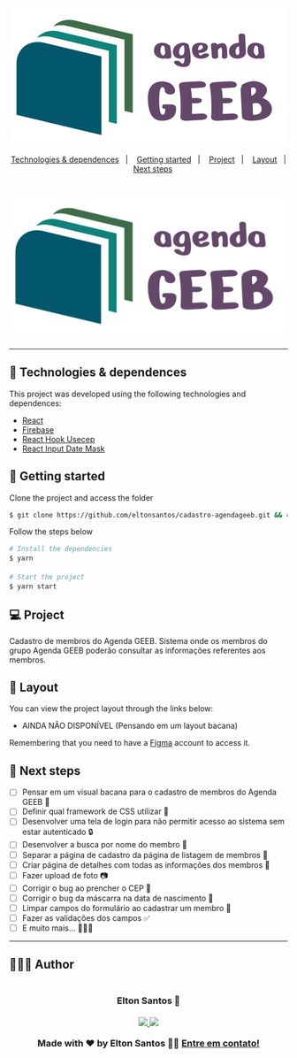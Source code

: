 <p align="center">
  <img alt="Agenda GEEB" src=".github/logo.png" width="500px">
</p>

<p align="center">
  <a href="#-technologies">Technologies & dependences</a>&nbsp;&nbsp;&nbsp;|&nbsp;&nbsp;&nbsp;
  <a href="#-getting-started">Getting started</a>&nbsp;&nbsp;&nbsp;|&nbsp;&nbsp;&nbsp;
  <a href="#-project">Project</a>&nbsp;&nbsp;&nbsp;|&nbsp;&nbsp;&nbsp;
  <a href="#-layout">Layout</a>&nbsp;&nbsp;&nbsp;|&nbsp;&nbsp;&nbsp;
  <a href="#-next-steps">Next steps</a>

<br>

<h1 align="center">
    <a href="https://agendageeb.vercel.app" target="_blank">
      <img alt="Agenda GEEB" title="Agenda GEEB" src=".github/logo_branco.png" />
    </a>
</h1>

---

## 🧪 Technologies & dependences

This project was developed using the following technologies and dependences:

- [React](https://reactjs.org)
- [Firebase](https://firebase.google.com/)
- [React Hook Usecep](https://github.com/tawsbob/react-hook-useCep/)
- [React Input Date Mask](https://github.com/elter1109/react-input-date-mask/)

## 🚀 Getting started

Clone the project and access the folder

```bash
$ git clone https://github.com/eltonsantos/cadastro-agendageeb.git && cd cadastro-agendageeb
```

Follow the steps below
```bash
# Install the dependencies
$ yarn

# Start the project
$ yarn start
```

## 💻 Project

Cadastro de membros do Agenda GEEB. Sistema onde os membros do grupo Agenda GEEB poderão consultar as informações referentes aos membros.

## 🔖 Layout

You can view the project layout through the links below:

- AINDA NÃO DISPONÍVEL (Pensando em um layout bacana)

Remembering that you need to have a [Figma](http://figma.com/) account to access it.

## 🐾 Next steps

- [ ] Pensar em um visual bacana para o cadastro de membros do Agenda GEEB 💭
- [ ] Definir qual framework de CSS utilizar 💅
- [ ] Desenvolver uma tela de login para não permitir acesso ao sistema sem estar autenticado 🔒
- [ ] Desenvolver a busca por nome do membro 🔎
- [ ] Separar a página de cadastro da página de listagem de membros 📌
- [ ] Criar página de detalhes com todas as informações dos membros 💾
- [ ] Fazer upload de foto 📷
- [ ] Corrigir o bug ao prencher o CEP 🐛
- [ ] Corrigir o bug da máscarra na data de nascimento 🐛
- [ ] Limpar campos do formulário ao cadastrar um membro 🧹
- [ ] Fazer as validações dos campos ✅
- [ ] E muito mais... 💜💪🏼

---

## 👨🏻‍💻 Author

<h3 align="center">
  <img style="border-radius: 50%" src="https://avatars3.githubusercontent.com/u/1292594?s=460&u=0b1bfb0fc81256c59dc33f31ce344231bd5a5286&v=4" width="100px;" alt=""/>
  <br/>
  <strong>Elton Santos</strong> 🚀
  <br/>
  <br/>

 <a href="https://www.linkedin.com/in/eltonmelosantos" alt="LinkedIn" target="blank">
    <img src="https://img.shields.io/badge/-LinkedIn-blue?style=flat-square&logo=Linkedin&logoColor=white" />
  </a>

  <a href="mailto:elton.melo.santos@gmail.com?subject=Olá%20Elton" alt="Email" target="blank">
    <img src="https://img.shields.io/badge/-Gmail-c14438?style=flat-square&logo=Gmail&logoColor=white&link=mailto:elton.melo.santos@gmail.com" />
  </a>

<br/>

Made with ❤️ by Elton Santos 👋🏽 [Entre em contato!](https://www.linkedin.com/in/eltonmelosantos/)

</h3>

